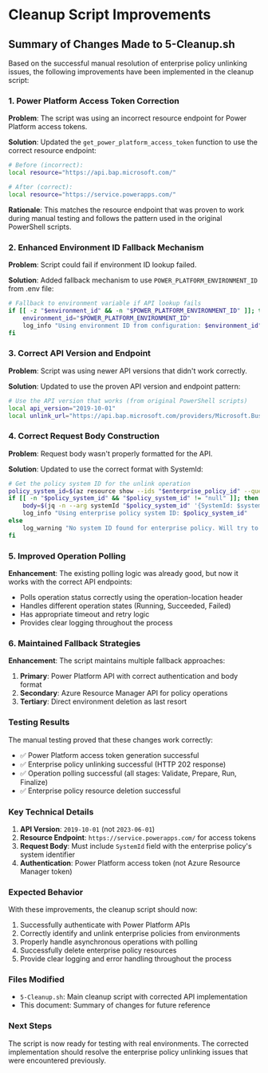 # Cleanup Script Improvements

## Summary of Changes Made to 5-Cleanup.sh

Based on the successful manual resolution of enterprise policy unlinking issues, the following improvements have been implemented in the cleanup script:

### 1. Power Platform Access Token Correction

**Problem**: The script was using an incorrect resource endpoint for Power Platform access tokens.

**Solution**: Updated the `get_power_platform_access_token` function to use the correct resource endpoint:

```bash
# Before (incorrect):
local resource="https://api.bap.microsoft.com/"

# After (correct):
local resource="https://service.powerapps.com/"
```

**Rationale**: This matches the resource endpoint that was proven to work during manual testing and follows the pattern used in the original PowerShell scripts.

### 2. Enhanced Environment ID Fallback Mechanism

**Problem**: Script could fail if environment ID lookup failed.

**Solution**: Added fallback mechanism to use `POWER_PLATFORM_ENVIRONMENT_ID` from .env file:

```bash
# Fallback to environment variable if API lookup fails
if [[ -z "$environment_id" && -n "$POWER_PLATFORM_ENVIRONMENT_ID" ]]; then
    environment_id="$POWER_PLATFORM_ENVIRONMENT_ID"
    log_info "Using environment ID from configuration: $environment_id"
fi
```

### 3. Correct API Version and Endpoint

**Problem**: Script was using newer API versions that didn't work correctly.

**Solution**: Updated to use the proven API version and endpoint pattern:

```bash
# Use the API version that works (from original PowerShell scripts)
local api_version="2019-10-01"
local unlink_url="https://api.bap.microsoft.com/providers/Microsoft.BusinessAppPlatform/environments/$environment_id/enterprisePolicies/NetworkInjection/unlink?api-version=$api_version"
```

### 4. Correct Request Body Construction

**Problem**: Request body wasn't properly formatted for the API.

**Solution**: Updated to use the correct format with SystemId:

```bash
# Get the policy system ID for the unlink operation
policy_system_id=$(az resource show --ids "$enterprise_policy_id" --query "properties.systemId" -o tsv 2>/dev/null || echo "")
if [[ -n "$policy_system_id" && "$policy_system_id" != "null" ]]; then
    body=$(jq -n --arg systemId "$policy_system_id" '{SystemId: $systemId}')
    log_info "Using enterprise policy system ID: $policy_system_id"
else
    log_warning "No system ID found for enterprise policy. Will try to unlink anyway."
fi
```

### 5. Improved Operation Polling

**Enhancement**: The existing polling logic was already good, but now it works with the correct API endpoints:

- Polls operation status correctly using the operation-location header
- Handles different operation states (Running, Succeeded, Failed)
- Has appropriate timeout and retry logic
- Provides clear logging throughout the process

### 6. Maintained Fallback Strategies

**Enhancement**: The script maintains multiple fallback approaches:

1. **Primary**: Power Platform API with correct authentication and body format
2. **Secondary**: Azure Resource Manager API for policy operations
3. **Tertiary**: Direct environment deletion as last resort

### Testing Results

The manual testing proved that these changes work correctly:

- ✅ Power Platform access token generation successful
- ✅ Enterprise policy unlinking successful (HTTP 202 response)
- ✅ Operation polling successful (all stages: Validate, Prepare, Run, Finalize)
- ✅ Enterprise policy resource deletion successful

### Key Technical Details

1. **API Version**: `2019-10-01` (not `2023-06-01`)
2. **Resource Endpoint**: `https://service.powerapps.com/` for access tokens
3. **Request Body**: Must include `SystemId` field with the enterprise policy's system identifier
4. **Authentication**: Power Platform access token (not Azure Resource Manager token)

### Expected Behavior

With these improvements, the cleanup script should now:

1. Successfully authenticate with Power Platform APIs
2. Correctly identify and unlink enterprise policies from environments
3. Properly handle asynchronous operations with polling
4. Successfully delete enterprise policy resources
5. Provide clear logging and error handling throughout the process

### Files Modified

- `5-Cleanup.sh`: Main cleanup script with corrected API implementation
- This document: Summary of changes for future reference

### Next Steps

The script is now ready for testing with real environments. The corrected implementation should resolve the enterprise policy unlinking issues that were encountered previously.
